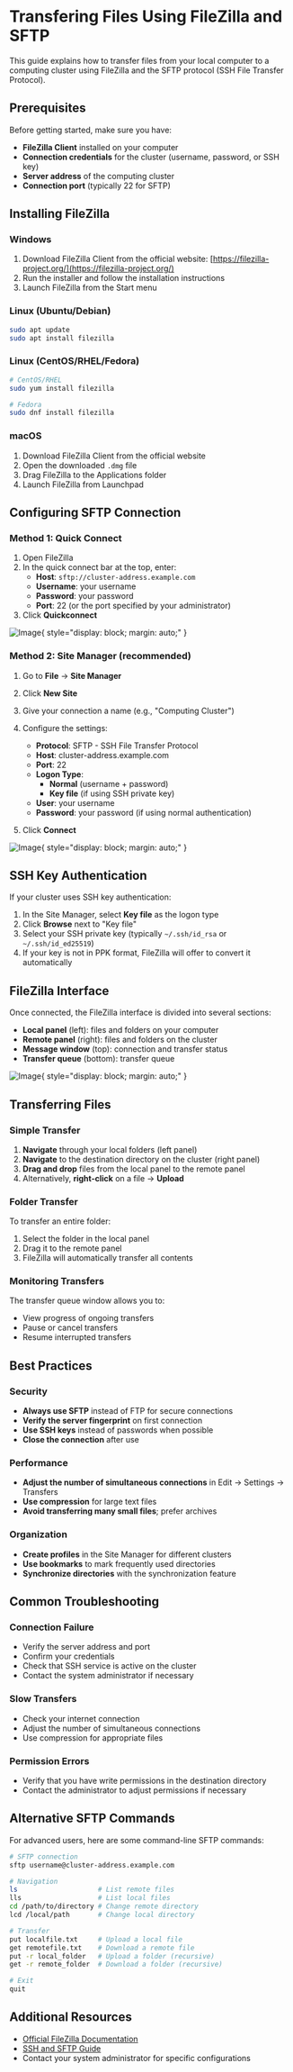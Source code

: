 # Transfering Files Using FileZilla and SFTP

This guide explains how to transfer files from your local computer to a computing cluster using FileZilla and the SFTP protocol (SSH File Transfer Protocol).

## Prerequisites

Before getting started, make sure you have:

- **FileZilla Client** installed on your computer
- **Connection credentials** for the cluster (username, password, or SSH key)
- **Server address** of the computing cluster
- **Connection port** (typically 22 for SFTP)

## Installing FileZilla

### Windows

1. Download FileZilla Client from the official website: [https://filezilla-project.org/](https://filezilla-project.org/)
2. Run the installer and follow the installation instructions
3. Launch FileZilla from the Start menu

### Linux (Ubuntu/Debian)

```bash
sudo apt update
sudo apt install filezilla
```

### Linux (CentOS/RHEL/Fedora)

```bash
# CentOS/RHEL
sudo yum install filezilla

# Fedora
sudo dnf install filezilla
```

### macOS

1. Download FileZilla Client from the official website
2. Open the downloaded `.dmg` file
3. Drag FileZilla to the Applications folder
4. Launch FileZilla from Launchpad

## Configuring SFTP Connection

### Method 1: Quick Connect

1. Open FileZilla
2. In the quick connect bar at the top, enter:
   - **Host**: `sftp://cluster-address.example.com`
   - **Username**: your username
   - **Password**: your password
   - **Port**: 22 (or the port specified by your administrator)
3. Click **Quickconnect**

![Image](assets/Filezilla_Quickconnect.png){ style="display: block; margin: auto;" }

### Method 2: Site Manager (recommended)

1. Go to **File** → **Site Manager**
2. Click **New Site**
3. Give your connection a name (e.g., "Computing Cluster")
4. Configure the settings:
   - **Protocol**: SFTP - SSH File Transfer Protocol
   - **Host**: cluster-address.example.com
   - **Port**: 22
   - **Logon Type**: 
     - **Normal** (username + password)
     - **Key file** (if using SSH private key)
   - **User**: your username
   - **Password**: your password (if using normal authentication)

5. Click **Connect**

![Image](assets/Filezilla_Sitemanager.png){ style="display: block; margin: auto;" }

## SSH Key Authentication

If your cluster uses SSH key authentication:

1. In the Site Manager, select **Key file** as the logon type
2. Click **Browse** next to "Key file"
3. Select your SSH private key (typically `~/.ssh/id_rsa` or `~/.ssh/id_ed25519`)
4. If your key is not in PPK format, FileZilla will offer to convert it automatically

## FileZilla Interface

Once connected, the FileZilla interface is divided into several sections:

- **Local panel** (left): files and folders on your computer
- **Remote panel** (right): files and folders on the cluster
- **Message window** (top): connection and transfer status
- **Transfer queue** (bottom): transfer queue

![Image](assets/Filezilla_main.png){ style="display: block; margin: auto;" }

## Transferring Files

### Simple Transfer

1. **Navigate** through your local folders (left panel)
2. **Navigate** to the destination directory on the cluster (right panel)
3. **Drag and drop** files from the local panel to the remote panel
4. Alternatively, **right-click** on a file → **Upload**

### Folder Transfer

To transfer an entire folder:

1. Select the folder in the local panel
2. Drag it to the remote panel
3. FileZilla will automatically transfer all contents

### Monitoring Transfers

The transfer queue window allows you to:

- View progress of ongoing transfers
- Pause or cancel transfers
- Resume interrupted transfers

## Best Practices

### Security

- **Always use SFTP** instead of FTP for secure connections
- **Verify the server fingerprint** on first connection
- **Use SSH keys** instead of passwords when possible
- **Close the connection** after use

### Performance

- **Adjust the number of simultaneous connections** in Edit → Settings → Transfers
- **Use compression** for large text files
- **Avoid transferring many small files**; prefer archives

### Organization

- **Create profiles** in the Site Manager for different clusters
- **Use bookmarks** to mark frequently used directories
- **Synchronize directories** with the synchronization feature

## Common Troubleshooting

### Connection Failure

- Verify the server address and port
- Confirm your credentials
- Check that SSH service is active on the cluster
- Contact the system administrator if necessary

### Slow Transfers

- Check your internet connection
- Adjust the number of simultaneous connections
- Use compression for appropriate files

### Permission Errors

- Verify that you have write permissions in the destination directory
- Contact the administrator to adjust permissions if necessary

## Alternative SFTP Commands

For advanced users, here are some command-line SFTP commands:

```bash
# SFTP connection
sftp username@cluster-address.example.com

# Navigation
ls                    # List remote files
lls                   # List local files
cd /path/to/directory # Change remote directory
lcd /local/path       # Change local directory

# Transfer
put localfile.txt     # Upload a local file
get remotefile.txt    # Download a remote file
put -r local_folder   # Upload a folder (recursive)
get -r remote_folder  # Download a folder (recursive)

# Exit
quit
```

## Additional Resources

- [Official FileZilla Documentation](https://wiki.filezilla-project.org/)
- [SSH and SFTP Guide](https://www.ssh.com/academy/ssh/sftp)
- Contact your system administrator for specific configurations